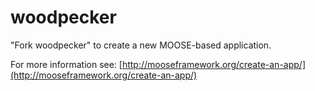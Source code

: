 woodpecker
=====

"Fork woodpecker" to create a new MOOSE-based application.

For more information see: [http://mooseframework.org/create-an-app/](http://mooseframework.org/create-an-app/)
